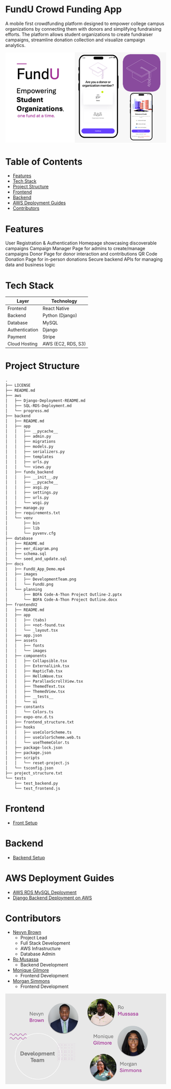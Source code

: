 # FundU Crowd Funding App
A mobile first crowdfunding platform designed to empower college campus organizations by connecting them with donors and simplifying fundraising efforts. The platform allows student organizations to create fundraiser campaigns, streamline donation collection and visualize campaign analytics.

![FundU Logo](./docs/images/FundU.png)


# Table of Contents

- [Features](#features)
- [Tech Stack](#tech-stack)
- [Project Structure](#project-structure)
- [Frontend](#frontend)
- [Backend](#backend)
- [AWS Deployment Guides](#aws-deployment-guides)
- [Contributors](#contributors)

# Features

User Registration & Authentication 
Homepage showcasing discoverable campaigns
Campaign Manager Page for admins to create/manage campaigns
Donor Page for donor interaction and contributions
QR Code Donation Page for in-person donations
Secure backend APIs for managing data and business logic

# Tech Stack

| **Layer**        | **Technology**                |
|------------------|-------------------------------|
| Frontend         | React Native                  |
| Backend          | Python (Django)               |
| Database         | MySQL                         |
| Authentication   | Django                        |
| Payment          | Stripe                        |
| Cloud Hosting    | AWS (EC2, RDS, S3)            |

# Project Structure
```
.
├── LICENSE
├── README.md
├── aws
│   ├── Django-Deployment-README.md
│   ├── SQL-RDS-Deployment.md
│   └── progress.md
├── backend
│   ├── README.md
│   ├── app
│   │   ├── __pycache__
│   │   ├── admin.py
│   │   ├── migrations
│   │   ├── models.py
│   │   ├── serializers.py
│   │   ├── templates
│   │   ├── urls.py
│   │   └── views.py
│   ├── fundu_backend
│   │   ├── __init__.py
│   │   ├── __pycache__
│   │   ├── asgi.py
│   │   ├── settings.py
│   │   ├── urls.py
│   │   └── wsgi.py
│   ├── manage.py
│   ├── requirements.txt
│   └── venv
│       ├── bin
│       ├── lib
│       └── pyvenv.cfg
├── database
│   ├── README.md
│   ├── eer_diagram.png
│   ├── schema.sql
│   └── seed_and_update.sql
├── docs
│   ├── FundU_App_Demo.mp4
│   ├── images
│   │   ├── DevelopmentTeam.png
│   │   └── FundU.png
│   └── planning
│       ├── BOFA Code-A-Thon Project Outline-2.pptx
│       └── BOFA Code-A-Thon Project Outline.docx
├── frontendV2
│   ├── README.md
│   ├── app
│   │   ├── (tabs)
│   │   ├── +not-found.tsx
│   │   └── _layout.tsx
│   ├── app.json
│   ├── assets
│   │   ├── fonts
│   │   └── images
│   ├── components
│   │   ├── Collapsible.tsx
│   │   ├── ExternalLink.tsx
│   │   ├── HapticTab.tsx
│   │   ├── HelloWave.tsx
│   │   ├── ParallaxScrollView.tsx
│   │   ├── ThemedText.tsx
│   │   ├── ThemedView.tsx
│   │   ├── __tests__
│   │   └── ui
│   ├── constants
│   │   └── Colors.ts
│   ├── expo-env.d.ts
│   ├── frontend_structure.txt
│   ├── hooks
│   │   ├── useColorScheme.ts
│   │   ├── useColorScheme.web.ts
│   │   └── useThemeColor.ts
│   ├── package-lock.json
│   ├── package.json
│   ├── scripts
│   │   └── reset-project.js
│   └── tsconfig.json
├── project_structure.txt
└── tests
    ├── test_backend.py
    └── test_frontend.js

```
# Frontend
- [Front Setup](frontendV2/README.md)
# Backend
- [Backend Setup](backend/README.md)
  
# AWS Deployment Guides
- [AWS RDS MySQL Deployment](aws/SQL-RDS-Deployment.md)
- [Django Backend Deployment on AWS](aws/Django-Deployment-README.md)

# Contributors

- [Nevyn Brown](https://github.com/BrownTD)
    - Project Lead
    - Full Stack Development
    - AWS Infrastructure
    - Database Admin
- [Ro Musassa](https://github.com/24ro)
    -  Backend Development
- [Monique Gilmore](https://github.com/monique3443)
    - Frontend Development
- [Morgan Simmons](https://github.com/morgan0paige)
    - Frontend Development

![Development Team](./docs/images/DevelopmentTeam.png)

